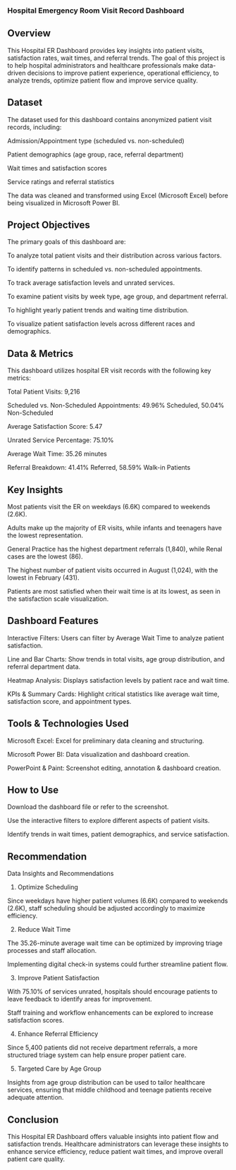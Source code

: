 ### Hospital Emergency Room Visit Record Dashboard

## Overview

This Hospital ER Dashboard provides key insights into patient visits, satisfaction rates, wait times, and referral trends. The goal of this project is to help hospital administrators and healthcare professionals make data-driven decisions to improve patient experience, operational efficiency, to analyze trends, optimize patient flow and improve service quality.


## Dataset

The dataset used for this dashboard contains anonymized patient visit records, including:

Admission/Appointment type (scheduled vs. non-scheduled)

Patient demographics (age group, race, referral department)

Wait times and satisfaction scores

Service ratings and referral statistics

The data was cleaned and transformed using Excel (Microsoft Excel) before being visualized in Microsoft Power BI.

## Project Objectives

The primary goals of this dashboard are:

To analyze total patient visits and their distribution across various factors.

To identify patterns in scheduled vs. non-scheduled appointments.

To track average satisfaction levels and unrated services.

To examine patient visits by week type, age group, and department referral.

To highlight yearly patient trends and waiting time distribution.

To visualize patient satisfaction levels across different races and demographics.


## Data & Metrics

This dashboard utilizes hospital ER visit records with the following key metrics:

Total Patient Visits: 9,216

Scheduled vs. Non-Scheduled Appointments: 49.96% Scheduled, 50.04% Non-Scheduled

Average Satisfaction Score: 5.47

Unrated Service Percentage: 75.10%

Average Wait Time: 35.26 minutes

Referral Breakdown: 41.41% Referred, 58.59% Walk-in Patients

## Key Insights

Most patients visit the ER on weekdays (6.6K) compared to weekends (2.6K).

Adults make up the majority of ER visits, while infants and teenagers have the lowest representation.

General Practice has the highest department referrals (1,840), while Renal cases are the lowest (86).

The highest number of patient visits occurred in August (1,024), with the lowest in February (431).

Patients are most satisfied when their wait time is at its lowest, as seen in the satisfaction scale visualization.


## Dashboard Features

Interactive Filters: Users can filter by Average Wait Time to analyze patient satisfaction.

Line and Bar Charts: Show trends in total visits, age group distribution, and referral department data.

Heatmap Analysis: Displays satisfaction levels by patient race and wait time.

KPIs & Summary Cards: Highlight critical statistics like average wait time, satisfaction score, and appointment types.


## Tools & Technologies Used

Microsoft Excel: Excel for preliminary data cleaning and structuring.

Microsoft Power BI: Data visualization and dashboard creation.

PowerPoint & Paint: Screenshot editing, annotation & dashboard creation.


## How to Use

Download the dashboard file or refer to the screenshot.

Use the interactive filters to explore different aspects of patient visits.

Identify trends in wait times, patient demographics, and service satisfaction.


## Recommendation
Data Insights and Recommendations

1. Optimize Scheduling

Since weekdays have higher patient volumes (6.6K) compared to weekends (2.6K), staff scheduling should be adjusted accordingly to maximize efficiency.

2. Reduce Wait Time

The 35.26-minute average wait time can be optimized by improving triage processes and staff allocation.

Implementing digital check-in systems could further streamline patient flow.

3. Improve Patient Satisfaction

With 75.10% of services unrated, hospitals should encourage patients to leave feedback to identify areas for improvement.

Staff training and workflow enhancements can be explored to increase satisfaction scores.

4. Enhance Referral Efficiency

Since 5,400 patients did not receive department referrals, a more structured triage system can help ensure proper patient care.

5. Targeted Care by Age Group

Insights from age group distribution can be used to tailor healthcare services, ensuring that middle childhood and teenage patients receive adequate attention.


## Conclusion

This Hospital ER Dashboard offers valuable insights into patient flow and satisfaction trends. Healthcare administrators can leverage these insights to enhance service efficiency, reduce patient wait times, and improve overall patient care quality.